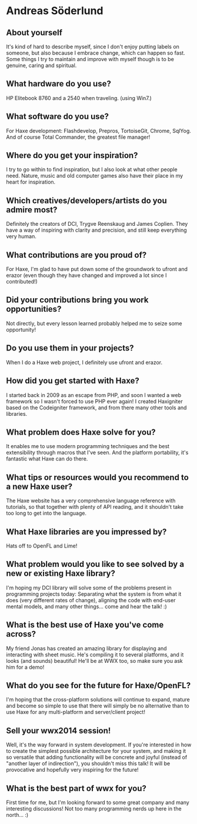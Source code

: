 [_template]: ../../interview.html
[_author]: https://github.com/ciscoheat "@ciscoheat"

# Andreas Söderlund

## About yourself

It's kind of hard to describe myself, since I don't enjoy putting labels on someone, but also because I embrace change, which can happen so fast. Some things I try to maintain and improve with myself though is to be genuine, caring and spiritual.

## What hardware do you use?

HP Elitebook 8760 and a 2540 when traveling. (using Win7.)

## What software do you use?

For Haxe development: Flashdevelop, Prepros, TortoiseGit, Chrome, SqlYog. And of course Total Commander, the greatest file manager!

## Where do you get your inspiration?

I try to go within to find inspiration, but I also look at what other people need. Nature, music and old computer games also have their place in my heart for inspiration.

## Which creatives/developers/artists do you admire most?

Definitely the creators of DCI, Trygve Reenskaug and James Coplien. They have a way of inspiring with clarity and precision, and still keep everything very human.

## What contributions are you proud of?

For Haxe, I'm glad to have put down some of the groundwork to ufront and erazor (even though they have changed and improved a lot since I contributed!)

## Did your contributions bring you work opportunities?

Not directly, but every lesson learned probably helped me to seize some opportunity!

## Do you use them in your projects?

When I do a Haxe web project, I definitely use ufront and erazor.

## How did you get started with Haxe?

I started back in 2009 as an escape from PHP, and soon I wanted a web framework so I wasn't forced to use PHP ever again! I created Haxigniter based on the Codeigniter framework, and from there many other tools and libraries.

## What problem does Haxe solve for you?

It enables me to use modern programming techniques and the best extensibility through macros that I've seen. And the platform portability, it's fantastic what Haxe can do there.

## What tips or resources would you recommend to a new Haxe user?

The Haxe website has a very comprehensive language reference with tutorials, so that together with plenty of API reading, and it shouldn't take too long to get into the language.

## What Haxe libraries are you impressed by?

Hats off to OpenFL and Lime!

## What problem would you like to see solved by a new or existing Haxe library?

I'm hoping my DCI library will solve some of the problems present in programming projects today: Separating what the system is from what it does (very different rates of change), aligning the code with end-user mental models, and many other things... come and hear the talk! :)

## What is the best use of Haxe you've come across?

My friend Jonas has created an amazing library for displaying and interacting with sheet music. He's compiling it to several platforms, and it looks (and sounds) beautiful! He'll be at WWX too, so make sure you ask him for a demo!

## What do you see for the future for Haxe/OpenFL?

I'm hoping that the cross-platform solutions will continue to expand, mature and become so simple to use that there will simply be no alternative than to use Haxe for any multi-platform and server/client project!

## Sell your wwx2014 session!

Well, it's the way forward in system development. If you're interested in how to create the simplest possible architecture for your system, and making it so versatile that adding functionality will be concrete and joyful (instead of "another layer of indirection"), you shouldn't miss this talk! It will be provocative and hopefully very inspiring for the future!

## What is the best part of wwx for you?

First time for me, but I'm looking forward to some great company and many interesting discussions! Not too many programming nerds up here in the north... :)

